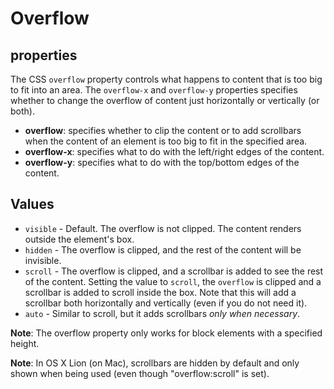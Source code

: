 # Overflow
## properties
The CSS `overflow` property controls what happens to content that is too big to fit into an area. The `overflow-x` and `overflow-y` properties specifies whether to change the overflow of content just horizontally or vertically (or both).
* **overflow**: specifies whether to clip the content or to add scrollbars when the content of an element is too big to fit in the specified area. 
* **overflow-x**: specifies what to do with the left/right edges of the content. 
* **overflow-y**: specifies what to do with the top/bottom edges of the content.

## Values
* `visible` - Default. The overflow is not clipped. The content renders outside the element's box.
* `hidden` - The overflow is clipped, and the rest of the content will be invisible.
* `scroll` - The overflow is clipped, and a scrollbar is added to see the rest of the content. Setting the value to `scroll`, the `overflow` is clipped and a scrollbar is added to scroll inside the box. Note that this will add a scrollbar both horizontally and vertically (even if you do not need it).
* `auto` - Similar to scroll, but it adds scrollbars _only when necessary_.

**Note**: The overflow property only works for block elements with a specified height.

**Note**: In OS X Lion (on Mac), scrollbars are hidden by default and only shown when being used (even though "overflow:scroll" is set).

